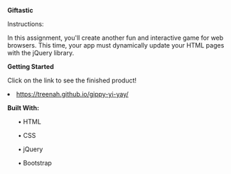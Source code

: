<b>Giftastic</b>

Instructions:

In this assignment, you'll create another fun and interactive game for web browsers. This time, your app must dynamically update your HTML pages with the jQuery library.

<b>Getting Started</b>

Click on the link to see the finished product!
<li><a href="https://treenah.github.io/gippy-yi-yay/">https://treenah.github.io/gippy-yi-yay/</a></li>


<b>Built With:</b>
<ul>• HTML</ul>
<ul>• CSS</ul>
<ul>• jQuery</ul>
<ul>• Bootstrap</ul>
